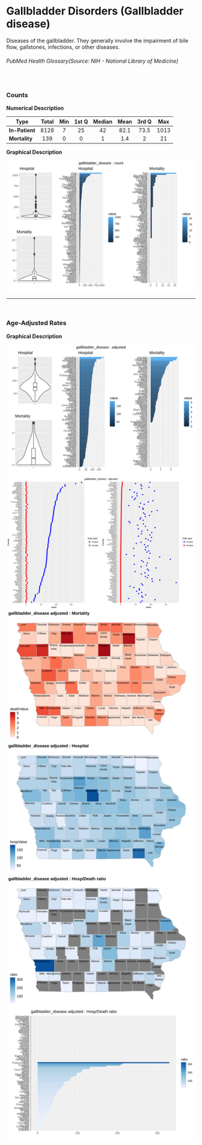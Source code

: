 # Gallbladder Disorders (Gallbladder disease)


Diseases of the gallbladder. They generally involve the impairment of bile flow, gallstones, infections, or other diseases.
###### PubMed Health Glossary(Source: NIH - National Library of Medicine)

<br>

### Counts

**Numerical Description**

Type | Total | Min | 1st Q | Median | Mean | 3rd Q | Max
---| :---: | :---: | :---: | :---: | :---: | :---: | :---:
**In-Patient** | 8128 | 7 | 25 | 42 | 82.1 | 73.5 | 1013
**Mortality** | 139 | 0 | 0 | 1 | 1.4 | 2 | 21

**Graphical Description**

![](/images/gallbladder_disease_count_grid.svg)


***

<br>

### Age-Adjusted Rates

**Graphical Description**

![](/images/gallbladder_disease_adjusted_grid.svg)
![](/images/gallbladder_disease_adjusted_dotplots.svg)
![](/images/gallbladder_disease_adjusted_dmap.svg)
![](/images/gallbladder_disease_adjusted_hmap.svg)
![](/images/gallbladder_disease_adjusted_rmap.svg)
![](/images/gallbladder_disease_adjusted_ratiobar.svg)
